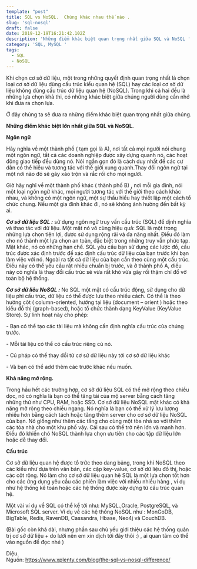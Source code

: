 ```yaml
---
template: "post"
title: SQL vs NoSQL.  Chúng khác nhau thế nào .
slug: 'sql-nosql'
draft: false
date: 2019-12-19T16:21:42.102Z
description: 'Những điểm khác biệt quan trọng nhất giữa SQL và NoSQL '
category: 'SQL, MySQL '
tags:
  - SQL
  - NoSQL
---
```

Khi chọn cơ sở dữ liệu, một trong những quyết định quan trọng nhất là chọn loại cơ sở dữ liệu dùng cấu trúc kiểu quan hệ (SQL) hay các loại cơ sở dữ liệu không dùng cấu trúc dữ liệu quan hệ (NoSQL). Trong khi cả hai đều là những lựa chọn khả thi, có những khác biệt giữa chúng người dùng cần nhớ  khi đưa ra chọn lựa.

Ở đây chúng ta sẽ đưa ra những điểm khác biệt quan trọng nhất giữa chúng.

  **Những điểm khác biệt lớn nhất giữa SQL và NoSQL.**

**Ngôn ngữ**

Hãy nghĩa về một thành phố ( tạm gọi là A), nơi tất cả mọi người nói chung một ngôn ngữ, tất cả các doanh nghiệp được xây dựng quanh nó, các hoạt động giao tiếp đều dùng nó. Nói ngắn gọn đó là cách duy nhất để các cư dân có thể hiểu và tương tác với thế giới xung quanh.Thay đổi ngôn ngữ tại một nơi nào đó sẽ gây xáo trộn và rắc rối cho mọi người.

Giờ hãy nghĩ về một thành phố khác ( thành phố B) , nơi mỗi gia đình, nói một loại ngôn ngữ khác, mọi người tương tác với thế giới theo cách khác nhau, và không có một ngôn ngữ, một sự thấu hiểu hay thiết lập một cách tổ chức chung. Nếu một gia đình khác đi, nó sẽ không ảnh hưởng đến bất kỳ ai.

 **_Cơ sở dữ liệu SQL :_** sử dụng ngôn ngữ truy vấn cấu trúc (SQL) để dịnh nghĩa và thao tác với dữ liệu. Một mặt nó vô cùng hiệu quả: SQL là một trong những lựa chọn tiện lợi,  được sử dụng rộng rãi và đa năng nhất. Điều đó làm cho nó thành một lựa chọn an toàn, đặc biệt trong những truy vẫn phức tạp. Mặt khác, nó có những hạn chế. SQL yêu cầu bạn sử dụng các lược đồ, cấu trúc được xác định trước để xác định cấu trúc dữ liệu của bạn trước khi bạn làm  việc với nó. Ngoài ra tất cả dữ liệu của bạn cần theo cùng một cấu trúc. Điều này có thể yêu cầu rất nhiều chuẩn bị trước, và ở thành phố A, điều này có nghĩa là thay đổi cấu trúc sẽ vừa rất khó vừa gây rối thậm chí đổ vỡ toàn bộ hệ thống.

 _**Cơ sở dữ liêu NoSQL :**_  No SQL một mặt có cấu trúc động, sử dụng cho dữ liệu phi cấu trúc,  dữ liệu có thể được lưu theo nhiều cách. Có thể là theo hướng côt ( column-oriented, hướng tại liệu (document – orient ) hoặc theo kiểu đồ thị (graph-based), hoặc tổ chức thành dạng KeyValue (KeyValue Store). Sự linh hoạt này cho phép:

\- Bạn có thể tạo các tài liệu mà không cần định nghĩa cấu trúc của chúng trước.

\- Mỗi tài liệu có thể có cấu trúc riêng củ nó.

\- Cú pháp có thể thay đổi từ cơ sử dữ liệu này tới cơ sở dữ liệu khác 

\- Và bạn có thể add thêm các trước khác nếu muốn.

**Khả năng mở rộng.**

Trong hầu hết các trường hợp, cơ sở dữ liệu SQL có thể mở rộng theo chiều dọc, nó có nghĩa là bạn có thể tăng tải của mộ server bằng cách tăng những thứ như CPU, RAM, hoặc SSD. Cơ sở dữ liệu NoSQL mặt khác có khả năng mở rộng theo chiều ngang. Nó nghĩa là bạn có thể xử lý lưu lượng nhiều hơn bằng cách tách hoặc tăng thêm server cho cơ sở dữ liệu NoSQL của bạn. Nó giống như thêm các tầng cho cùng một tòa nhà so với thêm các tòa nhà cho một khu phố vậy. Cái sau có thể trở nên lớn và mạnh hơn. Điều đó khiến chó NoSQL thành lựa chọn ưu tiên cho các tập dữ liệu lớn hoặc dễ thay đổi.

**Cấu trúc**  

Cơ sở dữ liệu quan hệ được tổ trức theo dang bảng, trong khi NoSQL theo các kiểu như dựa trên văn bản, các cặp key-value, cơ sở dữ liệu đồ thị, hoặc các cột rộng. Nó làm cho cơ sở dữ liệu quan hệ SQL là một lựa chọn tốt hơn cho  các ứng dụng yêu cầu các phiên làm việc với nhiều nhiều hàng , ví dụ như hệ thống kế toán hoặc các hệ thống được xây dựng từ cấu trúc quan hệ.

Một vài ví dụ về SQL  có thể kể tới như: MySQL.,Oracle,  PostgreSQL, và Microsoft SQL server. Ví dụ về các hệ thống NoSQL như : MonGoDB, BigTable, Redis, RavenDB, Cassandra, Hbase, Neo4j và CouchDB.

(Bài gốc còn khá dài, nhưng phần sau chủ yếu giới thiệu các hệ thống quản trị cơ sở dữ liệu + do lười nên em xin dịch tới đây thôi :) , ai quan tâm có thể vào nguồn để đọc nhé )

Diệu.\
Nguồn: https://www.xplenty.com/blog/the-sql-vs-nosql-difference/
